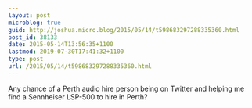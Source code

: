 ```yaml
---
layout: post
microblog: true
guid: http://joshua.micro.blog/2015/05/14/t598683297288335360.html
post_id: 38133
date: 2015-05-14T13:56:35+1100
lastmod: 2019-07-30T17:41:32+1100
type: post
url: /2015/05/14/t598683297288335360.html
---
```

Any chance of a Perth audio hire person being on Twitter and helping me find a Sennheiser LSP-500 to hire in Perth?
